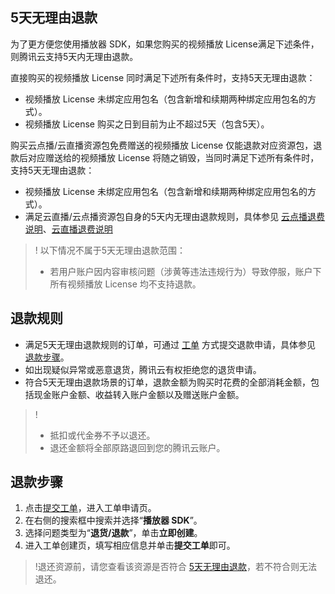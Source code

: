 [](id:back1)
## 5天无理由退款

为了更方便您使用播放器 SDK，如果您购买的视频播放 License满足下述条件，则腾讯云支持5天内无理由退款。

直接购买的视频播放 License 同时满足下述所有条件时，支持5天无理由退款：
* 视频播放 License 未绑定应用包名（包含新增和续期两种绑定应用包名的方式）。
* 视频播放 License 购买之日到目前为止不超过5天（包含5天）。

购买云点播/云直播资源包免费赠送的视频播放 License 仅能退款对应资源包，退款后对应赠送给的视频播放 License 将随之销毁，当同时满足下述所有条件时，支持5天无理由退款：
* 视频播放 License 未绑定应用包名（包含新增和续期两种绑定应用包名的方式）。
* 满足云直播/云点播资源包自身的5天内无理由退款规则，具体参见 [云点播退费说明](https://cloud.tencent.com/document/product/266/35787)、[云直播退费说明](https://cloud.tencent.com/document/product/267/43456#5.E5.A4.A9.E6.97.A0.E7.90.86.E7.94.B1.E9.80.80.E6.AC.BE)

>! 以下情况不属于5天无理由退款范围： 
> - 若用户账户因内容审核问题（涉黄等违法违规行为）导致停服，账户下所有视频播放 License 均不支持退款。


## 退款规则
- 满足5天无理由退款规则的订单，可通过 [工单](https://console.cloud.tencent.com/workorder/category) 方式提交退款申请，具体参见 [退款步骤](#refund)。
- 如出现疑似异常或恶意退货，腾讯云有权拒绝您的退货申请。
- 符合5天无理由退款场景的订单，退款金额为购买时花费的全部消耗金额，包括现金账户金额、收益转入账户金额以及赠送账户金额。

>!
> - 抵扣或代金券不予以退还。
> - 退还金额将全部原路退回到您的腾讯云账户。

[](id:refund)
## 退款步骤
1. 点击[提交工单](https://console.cloud.tencent.com/workorder/category)，进入工单申请页。
2. 在右侧的搜索框中搜索并选择“**播放器 SDK**”。
3. 选择问题类型为“**退货/退款**”，单击**立即创建**。
4. 进入工单创建页，填写相应信息并单击**提交工单**即可。

>!退还资源前，请您查看该资源是否符合 [5天无理由退款](#back1)，若不符合则无法退还。
